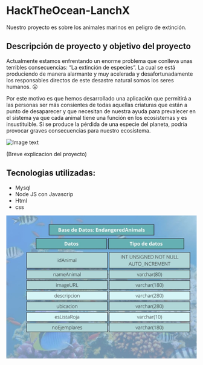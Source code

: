 # HackTheOcean-LanchX

Nuestro proyecto es sobre los animales marinos en peligro de extinción.

## Descripción de proyecto y objetivo del proyecto
Actualmente estamos enfrentando un enorme problema que conlleva unas terribles consecuencias: “La extinción de especies”. La cual se está produciendo de manera alarmante y muy acelerada y desafortunadamente los responsables directos de este desastre natural somos los seres humanos. ☹

Por este motivo es que hemos desarrollado una aplicación que permitirá a las personas ser más consientes de todas aquellas criaturas que están a punto de desaparecer y que necesitan de nuestra ayuda para prevalecer en el sistema ya que cada animal tiene una función en los ecosistemas y es insustituible. Si se produce la pérdida de una especie del planeta, podría provocar graves consecuencias para nuestro ecosistema.

![Image text](https://images.hive.blog/p/Zskj9C56UondJxcjVaienfhVaNb7LJVWG6e787gaMkLrGbgprfGzpoUWLu8YL55NkBpJtwMw99nds1XJXAJhsF8S8TuL11e58CmLtpnmiHBYABAdeWp6?format=match&mode=fit)


(Breve explicacion del proyecto)


## Tecnologias utilizadas:

- Mysql
- Node JS con Javascrip
- Html
- css



![Image text](https://github.com/PameFSL/HackTheOcean-LanchX/blob/main/Imagen_base_de_datos/Base%20de%20Datos%20animalesDB.jpg)

